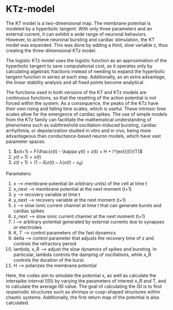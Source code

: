 # KTz-model

The KT model is a two-dimensional map. The membrane potential is modeled by a hyperbolic tangent. With only three parameters and an external current, it can exhibit a wide range of neuronal behaviors. However, to achieve neuronal bursting and cardiac stimulation, the KT model was expanded. This was done by adding a third, slow variable z, thus creating the three-dimensional KTz model.

The logistic KTz model uses the logistic function as an approximation of the hyperbolic tangent to save computational cost, as it operates only by calculating algebraic fractions instead of needing to expand the hyperbolic tangent function in series at each step. Additionally, as an extra advantage, the linear stability analysis and all fixed points become analytical.

The functions used in both versions of the KT and KTz models are continuous functions, so that the resetting of the action potential is not forced within the system. As a consequence, the peaks of the KTz have their own rising and falling time scales, which is useful. These intrinsic time scales allow for the emergence of cardiac spikes. The use of simple models from the KTz family can facilitate the mathematical understanding of phenomena such as subthreshold oscillation-induced bursting, cardiac arrhythmia, or depolarization studied in vitro and in vivo, being more advantageous than conductance-based neuron models, which have vast parameter spaces.

1. $x(t+1) = F(\frac{x(t) - \kappa y(t) + z(t) + H + I^{ext}(t)}{T}$
2. $y(t+1) = x(t)$
3. $z(t+1) = (1 - \delta)z(t) - \lambda(x(t) - x_R)$

Parameters:
1. x --> membrane potential (in arbitrary units) of the cell at time t
2. x_next --> membrane potential at the next moment (t+1)
3. y --> recovery variable at time t
4. y_next --> recovery variable at the next moment (t+1)
5. z --> slow ionic current channel at time t that can generate bursts and cardiac spikes
6. z_next --> slow ionic current channel at the next moment (t+1)
7. I --> arbitrary potential generated by external currents due to synapses or electrodes
8. K, T --> control parameters of the fast dynamics
9. delta --> control parameter that adjusts the recovery time of z and controls the refractory period
10. lambda, x_R --> adjust the slow dynamics of spikes and bursting. In particular, lambda controls the damping of oscillations, while x_R controls the duration of the burst.
11. H --> polarizes the membrane potential

Here, the codes aim to simulate the potential x, as well as calculate the interspike interval (ISI) by varying the parameters of interest x_R and T, and to calculate the average ISI value. The goal of calculating the ISI is to find isoperiodic structures such as shrimps or cusp-shaped structures within chaotic systems. Additionally, the first return map of the potential is also calculated.
